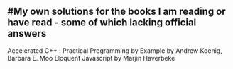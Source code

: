#My own solutions for the books I am reading or have read - some of which lacking official answers
---
Accelerated C++ : Practical Programming by Example by Andrew Koenig, Barbara E. Moo
Eloquent Javascript by Marjin Haverbeke
